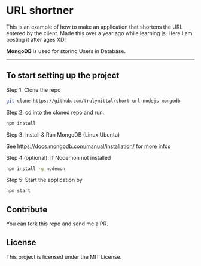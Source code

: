 # URL shortner

This is an example of how to make an application that shortens the URL entered by the client. Made this over a year ago while learning js. Here I am posting it after ages XD!

**MongoDB** is used for storing Users in Database.

---

## To start setting up the project

Step 1: Clone the repo

```bash
git clone https://github.com/trulymittal/short-url-nodejs-mongodb
```

Step 2: cd into the cloned repo and run:

```bash
npm install
```

Step 3: Install & Run MongoDB (Linux Ubuntu)

See <https://docs.mongodb.com/manual/installation/> for more infos

Step 4 (optional): If Nodemon not installed

```bash
npm install -g nodemon
```

Step 5: Start the application by

```bash
npm start
```

## Contribute

You can fork this repo and send me a PR.

## License

This project is licensed under the MIT License.

